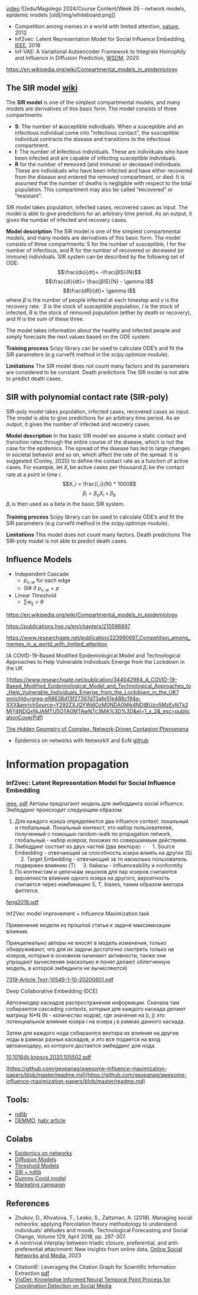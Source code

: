 [video](https://youtu.be/yt47x4O5Vao) 
![[edu/Magolego 2024/Course Content/Week 05 - network models, epidemic models [old]/img/whiteboard.png]]

- Competition among memes in a world with limited attention, [nature](https://www.nature.com/articles/srep00335), 2012
- Inf2vec: Latent Representation Model for Social Influence Embedding, [IEEE](https://ieeexplore.ieee.org/document/8509310), 2018
- Inf-VAE: A Variational Autoencoder Framework to Integrate Homophily and Influence in Diffusion Prediction, [WSDM](https://arxiv.org/abs/2001.00132), 2020

https://en.wikipedia.org/wiki/Compartmental_models_in_epidemiology


## The SIR model [wiki](https://en.wikipedia.org/wiki/Compartmental_models_in_epidemiology)

The **SIR model** is one of the simplest compartmental models, and many models are derivatives of this basic form. The model consists of three compartments:

- **S**: The number of **s**usceptible individuals. When a susceptible and an infectious individual come into "infectious contact", the susceptible individual contracts the disease and transitions to the infectious compartment.
- **I**: The number of **i**nfectious individuals. These are individuals who have been infected and are capable of infecting susceptible individuals.
- **R** for the number of **r**emoved (and immune) or deceased individuals. These are individuals who have been infected and have either recovered from the disease and entered the removed compartment, or died. It is assumed that the number of deaths is negligible with respect to the total population. This compartment may also be called "**r**ecovered" or "**r**esistant".


SIR model takes population, infected cases, recovered cases as input. The model is able to give predictions for an arbitrary time period. As an output, it gives the number of infected and recovery cases.

**Model description** The SIR model is one of the simplest compartmental models, and many models are derivatives of this basic form. The model consists of three compartments: S for the number of susceptible, I for the number of infectious, and R for the number of recovered or deceased (or immune) individuals. SIR system can be described by the following set of ODE:
$$\frac{ds}{dt}= -\frac{βIS}{N}$$
$$\frac{dI}{dt}= \frac{βIS}{N} - \gamma I$$
$$\frac{dR}{dt}= \gamma I$$
where $\beta$ is the number of people infected at each timestep and $\gamma$ is the recovery rate.  $S$ is the stock of susceptible population, $I$ is the stock of infected, $R$ is the stock of removed population (either by death or recovery), and $N$ is the sum of these three.

The model takes information about the healthy and infected people and simply forecasts the next values based on the ODE system.

**Training process** Scipy library can be used to calculate ODE’s and fit the SIR parameters (e.g curvefit method in the scipy.optimize module).

**Limitations** The SIR model does not count many factors and its parameters are considered to be constant. Death predictions The SIR model is not able to predict death cases.


## SIR with polynomial contact rate (SIR-poly)

SIR-poly model takes population, infected cases, recovered cases as input. The model is able to give predictions for an arbitrary time period. As an output, it gives the number of infected and recovery cases.

**Model description** In the basic SIR model we assume a static contact and transition rates through the entire course of the disease, which is not the case for the epidemics. The spread of the disease has led to large changes in societal behavior and so on, which affect the rate of the spread. It is suggested (Conley, 2020) to define the contact
rate as a function of active cases. For example, let $X_i$ be active cases per thousand $\beta_i$ be the contact rate at a point in time $i$.
$$X_i = \frac{l_i}{N} * 1000$$
$$\beta_i = \beta_aX_i + \beta_b$$
$\beta_i$ is then used as a beta in the basic SIR system.

**Training process** Scipy library can be used to calculate ODE’s and fit the SIR parameters (e.g curvefit method in the scipy.optimize module).

**Limitations** This model does not count many factors. Death predictions The SIR-poly model is not able to predict death cases.

## Influence Models
* Independent Cascade
	* $p_{v,w}$ for each edge
	* SI# if $p_{v,w} = p$
* Linear Threshold
	* $\sum{w_{ij}} > \theta$
	
https://en.wikipedia.org/wiki/Compartmental_models_in_epidemiology

https://publications.hse.ru/en/chapters/210598897

  

https://www.researchgate.net/publication/223990697_Competition_among_memes_in_a_world_with_limited_attention

  

[A COVID-19-Based Modified Epidemiological Model and Technological Approaches to Help Vulnerable Individuals Emerge from the Lockdown in the UK

](https://www.researchgate.net/publication/344042984_A_COVID-19-Based_Modified_Epidemiological_Model_and_Technological_Approaches_to_Help_Vulnerable_Individuals_Emerge_from_the_Lockdown_in_the_UK?enrichId=rgreq-e98638d13f27367d73afe51e486c194a-XXX&enrichSource=Y292ZXJQYWdlOzM0NDA0Mjk4NDtBUzo5MzEyNTk2MjY4NDQxNjJAMTU5OTA0MTAwNTc3MA%3D%3D&el=1_x_2&_esc=publicationCoverPdf)

[The Hidden Geometry of Complex, Network-Driven Contagion Phenomena](https://www.researchgate.net/publication/259322075_The_Hidden_Geometry_of_Complex_Network-Driven_Contagion_Phenomena)

  

* Epidemics on networks with NetworkX and EoN [github](https://github.com/Mercurialll/tutors_and_projs/blob/master/jupyter_english/tutorials/Epidemics_on_networks_with_NetworkX_and_EoN_Syrovatskiy_Ilya.ipynb)

  
  
  

# Information propagation

### Inf2vec: Latent Representation Model for Social Influence Embedding
[ieee](https://ieeexplore.ieee.org/document/8509310), [pdf](https://dl.dropboxusercontent.com/s/hn22yzwdei0lc71/inf2vec.pdf)
Авторы предлагают модель для эмбеддинга social influence.
Эмбеддинг происходит следующим образом:

1. Для каждого юзера определяются два influence context: локальный и глобальный. Локальный контекст, это набор пользователей, полученный с помощью random-walk по propagation network, глобальный - набор юзеров, похожих по совершаемым действиям.
2. Эмбеддинг состоит из двух частей (два вектора): -
    1. Source Embedding - отвечающий за способность юзера влиять на других (S)
    2. Target Embedding - отвечающий за то насколько пользователь подвержен влиянию (T)
    3. байасы - influenceability и conformity
3. По контекстам и цепочкам экшонов для пар юзеров считаются вероятности влияния одного юзера на другого, вероятность считается через комбинацию S, T, biases, таким образом вектора фиттятся.

[feng2018.pdf](https://s3-us-west-2.amazonaws.com/secure.notion-static.com/65ba9b1f-cf93-438e-9fa4-cc7bb7a87103/feng2018.pdf)

  

Inf2Vec model improvement + Influence Maximization task

  

Применение модели из прошлой статьи к задаче максимизации влияния.

  

Принципиально авторы не вносят в модель изменения, только обнаруживают, что для их задачи достаточно смотреть только на юзеров, которые в основном начинают активности, также они упрощают вычисления (насколько я понял делают облегченную модель, в которой эмбединги не вычисляются)

  

[7319-Article Text-10549-1-10-20200601.pdf](https://s3-us-west-2.amazonaws.com/secure.notion-static.com/a8e0649e-4ca4-4d63-b7fe-645ed4849fc3/7319-Article_Text-10549-1-10-20200601.pdf)

  

Deep Collaborative Embedding (DCE)

  

Автоэнкодер каскадов распространения информации. Сначала там собираются cascading contexts, которые для каждого каскада делают матрицу N*N (N - количество нодов), где значения на [i, j] это потенциальное влияние юзера i на юзера j в рамках данного каскада.

  

Затем для каждого нода собираются вектора их влияния на другие ноды в рамках разных каскадов, и это все подается на вход автоанкодеру, из которого достается эмбеддинг для нода.

  

[10.1016@j.knosys.2020.105502.pdf](https://s3-us-west-2.amazonaws.com/secure.notion-static.com/edca08d7-81a8-40b2-82a2-5d01083516aa/10.1016j.knosys.2020.105502.pdf)


[https://github.com/geopanag/awesome-influence-maximization-papers/blob/master/readme.md](https://github.com/geopanag/awesome-influence-maximization-papers/blob/master/readme.md)

## Tools:
- [ndlib](https://ndlib.readthedocs.io/en/latest/)
- [DEMMO](https://github.com/Paul-NP/demmo/blob/master/help/DEMMo_help.pdf), [habr article](https://habr.com/ru/articles/551682/)

## Colabs
- [Epidemics on networks](https://drive.google.com/file/d/1HadieLdxb8Tjnn8I4-6nDDtgLLaIVuWC/view?usp=sharing)
- [Diffusion Models](https://drive.google.com/file/d/1HJkkts1MEbqo3mI-86C-UfslQCjypqjg/view?usp=sharing)
- [Threshold Models](https://colab.research.google.com/drive/1H_9yopWHGPKF3N4VGp7aR-DzckdQSgEh)
- [SIR + ndlib](https://drive.google.com/file/d/1HLZ_7WIQQ_mpxth-dlafQVOS3rybUHiG/view?usp=sharing)
- [Dummy Covid model](https://drive.google.com/file/d/1HW941aXbF5nPsSO3mmoAJqzPNtyB8L3I/view?usp=sharing)
- [Marketing campaign](https://drive.google.com/file/d/1HTDMz2qvezKvzmKhqqpuG3a5xnSK9PUW/view?usp=sharing)

## References
- Zhukov, D., Khvatova, T., Lesko, S., Zaltsman, A. (2018). Managing social networks: applying Percolation theory methodology to understand individuals’ attitudes and moods. Technological Forecasting and Social Change, Volume 129, April 2018, pp. 297-307.
- A nontrivial interplay between triadic closure, preferential, and anti-preferential attachment: New insights from online data, [Online Social Networks and Media](https://www.sciencedirect.com/science/article/abs/pii/S2468696423000071?dgcid=coauthor), 2023
* CitationIE: Leveraging the Citation Graph for Scientific Information Extraction [pdf](https://arxiv.org/pdf/2106.01560.pdf)
* [VigDet: Knowledge Informed Neural Temporal Point Process for Coordination Detection on Social Media](https://arxiv.org/abs/2110.15454)

